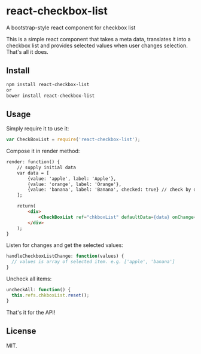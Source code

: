 # react-checkbox-list
A bootstrap-style react component for checkbox list

This is a simple react component that takes a meta data, translates it into a checkbox list and provides selected values when user changes selection. That's all it does.

## Install

```sh
npm install react-checkbox-list
or
bower install react-checkbox-list
```

## Usage
Simply require it to use it:

```javascript
var CheckBoxList = require('react-checkbox-list');
```

Compose it in render method:

```html
render: function() {
	// supply initial data
	var data = [
		{value: 'apple', label: 'Apple'},
		{value: 'orange', label: 'Orange'},
		{value: 'banana', label: 'Banana', checked: true} // check by default
	];

	return(
		<div>
			<CheckBoxList ref="chkboxList" defaultData={data} onChange={this.handleCheckboxListChange} />
		</div>
	);
}
```

Listen for changes and get the selected values:

```javascript
handleCheckboxListChange: function(values) {
  // values is array of selected item. e.g. ['apple', 'banana']
}
```

Uncheck all items:

```javascript
uncheckAll: function() {
  this.refs.chkboxList.reset();
}
```

That's it for the API!

## License

MIT.
